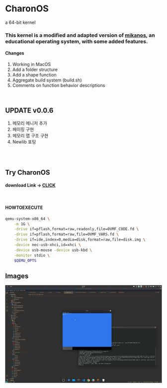 # CharonOS
 a 64-bit kernel


### This kernel is a modified and adapted version of [mikanos](https://github.com/uchan-nos/mikanos), an educational operating system, with some added features. 




#### Changes
1. Working in MacOS
2. Add a folder structure
3. Add a shape function
4. Aggregate build system (build.sh)
5. Comments on function behavior descriptions


<br>


## UPDATE v0.0.6
1. 메모리 메니저 추가
2. 페이징 구현
3. 메모리 맵 구조 구현
4. Newlib 포팅



<br>
<br>

## Try CharonOS
#### download Link -> [CLICK](https://mega.nz/folder/xPNRHJgA#9E65uT5mDGZYAwXpMhv_pQ)

<br>

#### HOWTOEXECUTE

```bash
qemu-system-x86_64 \
    -m 1G \
    -drive if=pflash,format=raw,readonly,file=OVMF_CODE.fd \
    -drive if=pflash,format=raw,file=OVMF_VARS.fd \
    -drive if=ide,index=0,media=disk,format=raw,file=disk.img \
    -device nec-usb-xhci,id=xhci \
    -device usb-mouse -device usb-kbd \
    -monitor stdio \
    $QEMU_OPTS
```

## Images

![Simple UI & implementing mouse](images/simple_UI.png)
